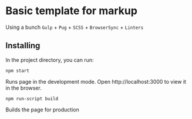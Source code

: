 # Basic template for markup
Using a bunch `Gulp` + `Pug` + `SCSS` + `BrowserSync` + `Linters`

## Installing
In the project directory, you can run:

<code>npm start</code>

Runs page in the development mode.
Open http://localhost:3000 to view it in the browser.

<code>npm run-script build</code>

Builds the page for production

